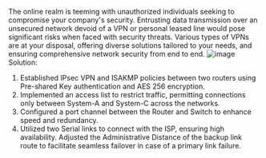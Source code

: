
The online realm is teeming with unauthorized individuals seeking to compromise your company's security. Entrusting data transmission over an unsecured network devoid of a VPN or personal leased line would pose significant risks when faced with security threats. Various types of VPNs are at your disposal, offering diverse solutions tailored to your needs, and ensuring comprehensive network security from end to end.
![image](https://github.com/reva243/Mastering_Networking_Concepts-Projects/assets/141171970/eff6ec64-168c-4b7f-96c5-181051315297)
Solution:
1. Established IPsec VPN and ISAKMP policies between two routers using Pre-shared Key authentication and AES 256 encryption.
2. Implemented an access list to restrict traffic, permitting connections only between System-A and System-C across the networks.
3. Configured a port channel between the Router and Switch to enhance speed and redundancy.
4. Utilized two Serial links to connect with the ISP, ensuring high availability. Adjusted the Administrative Distance of the backup link route to facilitate seamless failover in case of a primary link failure.
